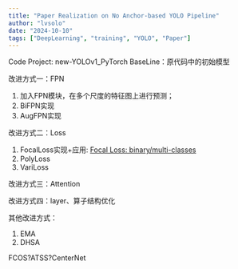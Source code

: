 ```yaml
---
title: "Paper Realization on No Anchor-based YOLO Pipeline"
author: "lvsolo"
date: "2024-10-10"
tags: ["DeepLearning", "training", "YOLO", "Paper"]
---
```


Code Project: new-YOLOv1_PyTorch
BaseLine：原代码中的初始模型

改进方式一：FPN
1. 加入FPN模块，在多个尺度的特征图上进行预测；
2. BiFPN实现
3. AugFPN实现

改进方式二：Loss
1. FocalLoss实现+应用: [Focal Loss: binary/multi-classes ](/content/posts/experiments_for_papers/focalloss.md)
2. PolyLoss
3. VariLoss



改进方式三：Attention


改进方式四：layer、算子结构优化


其他改进方式：
1. EMA
2. DHSA

FCOS?ATSS?CenterNet



